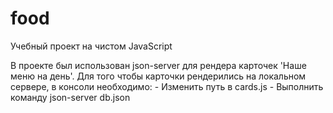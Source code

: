 # food
Учебный проект на чистом JavaScript


В проекте был использован json-server для рендера карточек 'Наше меню на день'.
Для того чтобы карточки рендерились на локальном сервере, в консоли необходимо:
    - Изменить путь в cards.js 
    - Выполнить команду json-server db.json